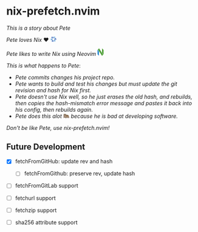 # nix-prefetch.nvim

_This is a story about Pete_

_Pete loves Nix_ ❤️  <img src="assets/nix.png" alt="Icon" style="width: 16px; height: auto;">

_Pete likes to write Nix using Neovim_  <img src="assets/neovim.png" alt="Icon" style="width: 16px; height: auto;">

_This is what happens to Pete_:
- _Pete commits changes his project repo._
- _Pete wants to build and test his changes but must update the git revision and hash for Nix first._
- _Pete doesn't use Nix well, so he just erases the old hash, and rebuilds, 
then copies the hash-mismatch error message and pastes it back into his config, then rebuilds again._
- _Pete does this alot <img src="assets/alot.png" alt="Icon" style="width: 16px; height: auto;">
because he is bad at developing software._

_Don't be like Pete, use nix-prefetch.nvim!_

## Future Development
- [x] fetchFromGitHub: update rev and hash
    - [ ] fetchFromGithub: preserve rev, update hash
- [ ] fetchFromGitLab support
- [ ] fetchurl support 
- [ ] fetchzip support 
- [ ]  sha256 attribute support


